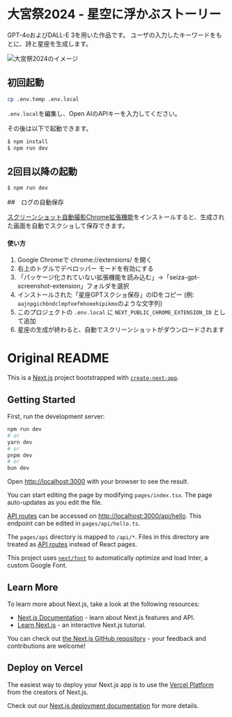 # 大宮祭2024 - 星空に浮かぶストーリー

GPT-4oおよびDALL-E 3を用いた作品です。
ユーザの入力したキーワードをもとに、詩と星座を生成します。

![大宮祭2024のイメージ](./img.png)

## 初回起動

```bash
cp .env.temp .env.local
```

`.env.local`を編集し、Open AIのAPIキーを入力してください。

その後は以下で起動できます。

```bash
$ npm install
$ npm run dev
```

## 2回目以降の起動

```bash
$ npm run dev
```

##　ログの自動保存

[スクリーンショット自動撮影Chrome拡張機能](https://github.com/Shiba-Lab/seiza-gpt-screenshot-extension)をインストールすると、生成された画面を自動でスクショして保存できます。

#### 使い方

1. Google Chromeで chrome://extensions/ を開く
1. 右上のトグルでデベロッパー モードを有効にする
1. 「パッケージ化されていない拡張機能を読み込む」→「seiza-gpt-screenshot-extension」フォルダを選択
1. インストールされた「星座GPTスクショ保存」のIDをコピー (例: `aajnpgichbndclmpfoefmhoeehipikmo`のような文字列)
1. このプロジェクトの `.env.local` に `NEXT_PUBLIC_CHROME_EXTENSION_ID` として追加
1. 星座の生成が終わると、自動でスクリーンショットがダウンロードされます

# Original README

This is a [Next.js](https://nextjs.org/) project bootstrapped with [`create-next-app`](https://github.com/vercel/next.js/tree/canary/packages/create-next-app).

## Getting Started

First, run the development server:

```bash
npm run dev
# or
yarn dev
# or
pnpm dev
# or
bun dev
```

Open [http://localhost:3000](http://localhost:3000) with your browser to see the result.

You can start editing the page by modifying `pages/index.tsx`. The page auto-updates as you edit the file.

[API routes](https://nextjs.org/docs/api-routes/introduction) can be accessed on [http://localhost:3000/api/hello](http://localhost:3000/api/hello). This endpoint can be edited in `pages/api/hello.ts`.

The `pages/api` directory is mapped to `/api/*`. Files in this directory are treated as [API routes](https://nextjs.org/docs/api-routes/introduction) instead of React pages.

This project uses [`next/font`](https://nextjs.org/docs/basic-features/font-optimization) to automatically optimize and load Inter, a custom Google Font.

## Learn More

To learn more about Next.js, take a look at the following resources:

- [Next.js Documentation](https://nextjs.org/docs) - learn about Next.js features and API.
- [Learn Next.js](https://nextjs.org/learn) - an interactive Next.js tutorial.

You can check out [the Next.js GitHub repository](https://github.com/vercel/next.js/) - your feedback and contributions are welcome!

## Deploy on Vercel

The easiest way to deploy your Next.js app is to use the [Vercel Platform](https://vercel.com/new?utm_medium=default-template&filter=next.js&utm_source=create-next-app&utm_campaign=create-next-app-readme) from the creators of Next.js.

Check out our [Next.js deployment documentation](https://nextjs.org/docs/deployment) for more details.
